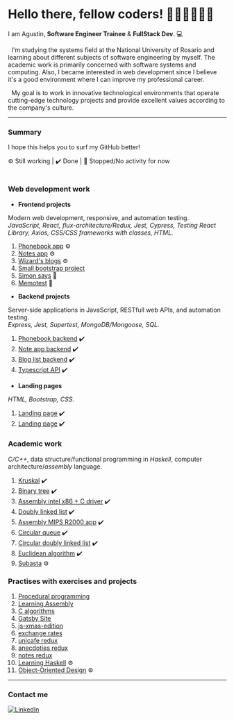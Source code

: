 <h1> Hello there, fellow coders! 👩🏼‍💻👨🏻‍💻</h1> <!-- <img src="src/one-ring.png"> -->

I am Agustin, **Software Engineer Trainee** & **FullStack Dev**. 💻

&nbsp;&nbsp;I'm studying the systems field at the National University of Rosario and learning about different subjects of software engineering by myself. The academic work is primarily concerned with software systems and computing. Also, I became interested in web development since I believe it's a good environment where I can improve my professional career.

&nbsp;&nbsp;My goal is to work in innovative technological environments that operate cutting-edge technology projects and provide excellent values according to the company's culture.

---

### Summary
I hope this helps you to surf my GitHub better!

 ⚙️ Still working
| ✔️ Done
| 🛑 Stopped/No activity for now
<br>
<br>
### Web development work
- **Frontend projects**

Modern web development, responsive, and automation testing. 
<br>
*JavaScript, React, flux-architecture/Redux, Jest, Cypress, Testing React Library, Axios, CSS/CSS frameworks with classes, HTML.*
1. [Phonebook app](https://github.com/agustinlozano/phonebook "Phonebook app") ⚙️
2. [Notes app](https://github.com/agustinlozano/notes-app "Notes app") ⚙️
3. [Wizard's blogs](https://github.com/agustinlozano/wizards-blog "Wizard's blogs") ⚙️
4. [Small bootstrap project](https://github.com/agustinlozano/front-end-projec "Small bootstrap project")
5. [Simon says](https://github.com/agustinlozano/simon-dice "Simon says") 🛑
6. [Memotest](https://github.com/agustinlozano/memotest "Memotest") 🛑

- **Backend projects**

Server-side applications in JavaScript, RESTfull web APIs, and automation testing. 
<br>
*Express, Jest, Supertest, MongoDB/Mongoose, SQL.*
1. [Phonebook backend](https://github.com/agustinlozano/phonebook-backend "Phonebook backend") ✔️
2. [Note app backend](https://github.com/agustinlozano/note-app-backend "Note app backend") ✔️
3. [Blog list backend](https://github.com/agustinlozano/blog-list-backend "Blog list backend") ✔️
4. [Typescript API](https://github.com/agustinlozano/typescript-API "Typescript API") ✔️

- **Landing pages**

*HTML, Bootstrap, CSS.*
1. [Landing page](https://github.com/agustinlozano/landing-page-1 "Landing page") ✔️
2. [Landing page](https://github.com/agustinlozano/landing-page-2 "Landing page") ✔️

### Academic work
*C/C++*, data structure/functional programming in *Haskell*, computer architecture/*assembly* language.
1. [Kruskal](https://github.com/agustinlozano/kruskal "Kruskal") ✔️
2. [Binary tree](https://github.com/agustinlozano/binary-tree "Binary tree") ✔️
3. [Assembly intel x86 + C driver](https://github.com/agustinlozano/driver "Assembly intel x86 + C driver") ✔️
4. [Doubly linked list](https://github.com/agustinlozano/doubly-linked-list "Doubly linked list") ✔️
5. [Assembly MIPS R2000 app](https://github.com/agustinlozano/assembly-app "Assembly MIPS R2000 app") ✔️
6. [Circular queue](https://github.com/agustinlozano/circular-queue "Circular queue") ✔️
7. [Circular doubly linked list](https://github.com/agustinlozano/circular-doubly-linked-list "Circular doubly linked list") ✔️
8. [Euclidean algorithm](https://github.com/agustinlozano/euclidean-algorithm "Euclidean algorithm") ✔️
9. [Subasta](https://github.com/agustinlozano/subasta "Subasta") ⚙️

### Practises with exercises and projects
1. [Procedural programming](https://github.com/agustinlozano/assembly-practice "Procedural programming")
2. [Learning Assembly](https://github.com/agustinlozano/assembly-practice "Assembly-practice")
3. [C algorithms](https://github.com/agustinlozano/assembly-practice "C algorithms")
4. [Gatsby Site](https://github.com/agustinlozano/first-gatsby-site "Gatsby Site")
5. [js-xmas-edition](https://github.com/agustinlozano/js-xmas-edition "js-xmas-edition")
6. [exchange rates](https://github.com/agustinlozano/exchangerates "exchange rates")
7. [unicafe redux](https://github.com/agustinlozano/unicafe-redux "unicafe redux")
8. [anecdoties redux](https://github.com/agustinlozano/redux-anecdoties "anecdoties redux")
9. [notes redux](https://github.com/agustinlozano/redux-notes "notes redux")
10. [Learning Haskell](https://github.com/agustinlozano/haskell "Haskell practices") ⚙️
11. [Object-Oriented Design](https://github.com/agustinlozano/DOO "DOO") ⚙️
---

### Contact me

<a href="https://www.linkedin.com/in/agustin-lozano-blua/" target="_blank"><img src="https://img.shields.io/badge/LinkedIn-%230077B5.svg?&style=flat-square&logo=linkedin&logoColor=white" alt="LinkedIn"></a>
